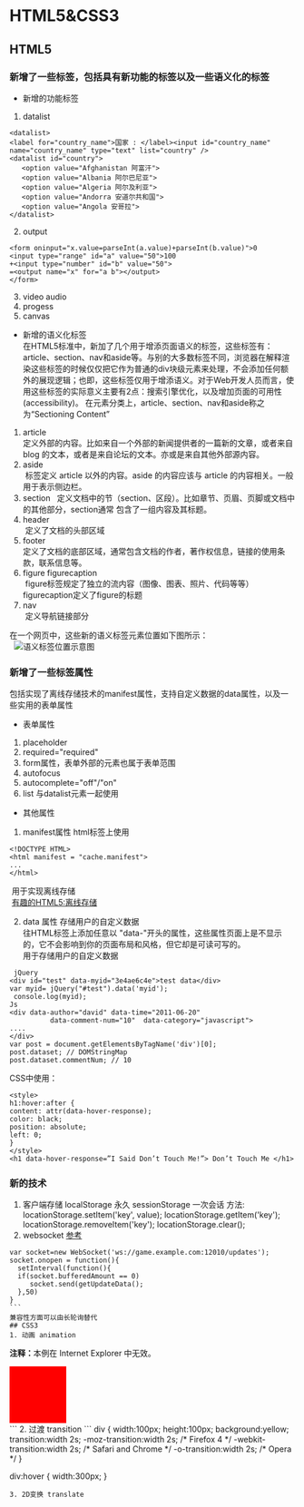 # HTML5&CSS3

## HTML5  
### 新增了一些标签，包括具有新功能的标签以及一些语义化的标签
* 新增的功能标签
1. datalist 
```
<datalist>
<label for="country_name">国家 : </label><input id="country_name" name="country_name" type="text" list="country" />
<datalist id="country">
   <option value="Afghanistan 阿富汗">
   <option value="Albania 阿尔巴尼亚">
   <option value="Algeria 阿尔及利亚">
   <option value="Andorra 安道尔共和国">
   <option value="Angola 安哥拉">
</datalist>
```

2. output
```
<form oninput="x.value=parseInt(a.value)+parseInt(b.value)">0
<input type="range" id="a" value="50">100
+<input type="number" id="b" value="50">
=<output name="x" for="a b"></output>
</form>
```
3. video audio
4. progess
5. canvas

* 新增的语义化标签  
  在HTML5标准中，新加了几个用于增添页面语义的标签，这些标签有：article、section、nav和aside等。与别的大多数标签不同，浏览器在解释渲染这些标签的时候仅仅把它作为普通的div块级元素来处理，不会添加任何额外的展现逻辑；也即，这些标签仅用于增添语义。对于Web开发人员而言，使用这些标签的实际意义主要有2点：搜索引擎优化，以及增加页面的可用性(accessibility)。
  在元素分类上，article、section、nav和aside称之为“Sectioning Content”
1. article  
  定义外部的内容。比如来自一个外部的新闻提供者的一篇新的文章，或者来自 blog 的文本，或者是来自论坛的文本。亦或是来自其他外部源内容。   
2. aside  
  标签定义 article 以外的内容。aside 的内容应该与 article 的内容相关。一般用于表示侧边栏。
3. section  
  定义文档中的节（section、区段）。比如章节、页眉、页脚或文档中的其他部分，section通常 包含了一组内容及其标题。
4. header   
  定义了文档的头部区域
5. footer  
  定义了文档的底部区域，通常包含文档的作者，著作权信息，链接的使用条款，联系信息等。 
6. figure figurecaption  
  figure标签规定了独立的流内容（图像、图表、照片、代码等等）  
  figurecaption定义了figure的标题  
7. nav  
  定义导航链接部分
  

在一个网页中，这些新的语义标签元素位置如下图所示：</br>  
![语义标签位置示意图](http://img.blog.csdn.net/20161226133422933)
### 新增了一些标签属性  
  包括实现了离线存储技术的manifest属性，支持自定义数据的data属性，以及一些实用的表单属性
* 表单属性
1. placeholder
2. required="required"
3. form属性，表单外部的元素也属于表单范围
4. autofocus
5. autocomplete="off"/"on"
6. list 与datalist元素一起使用
* 其他属性
1. manifest属性 html标签上使用  
```
<!DOCTYPE HTML>
<html manifest = "cache.manifest">
...
</html>
```
  用于实现离线存储   
  [有趣的HTML5:离线存储](https://segmentfault.com/a/1190000000732617)  
  
2. data 属性  存储用户的自定义数据  
  往HTML标签上添加任意以 "data-"开头的属性，这些属性页面上是不显示的，它不会影响到你的页面布局和风格，但它却是可读可写的。  
  用于存储用户的自定义数据
```
 jQuery
<div id="test" data-myid="3e4ae6c4e">test data</div>
var myid= jQuery("#test").data('myid');
 console.log(myid);
Js
<div data-author="david" data-time="2011-06-20"  
          data-comment-num="10"  data-category="javascript">
....
</div>
var post = document.getElementsByTagName('div')[0];
post.dataset; // DOMStringMap
post.dataset.commentNum; // 10
``` 
CSS中使用：
```
<style> 
h1:hover:after { 
content: attr(data-hover-response); 
color: black; 
position: absolute; 
left: 0; 
} 
</style> 
<h1 data-hover-response=”I Said Don’t Touch Me!”> Don’t Touch Me </h1> 
```
### 新的技术
1. 客户端存储
localStorage  永久
sessionStorage 一次会话
方法:
locationStorage.setItem('key', value);
locationStorage.getItem('key');
locationStorage.removeItem('key');
locationStorage.clear();
2. websocket
[参考](http://www.cnblogs.com/doudouxiaoye/p/5656681.html) 
```
var socket=new WebSocket('ws://game.example.com:12010/updates');
socket.onopen = function(){
  setInterval(function(){
  if(socket.bufferedAmount == 0)
     socket.send(getUpdateData();
  },50) 
}  
```  
兼容性方面可以由长轮询替代
## CSS3
1. 动画 animation  
```
<!DOCTYPE html>
<html>
<head>
<style> 
div
{
width:100px;
height:100px;
background:red;
position:relative;
animation:myfirst 5s linear 2s infinite alternate;
/* Firefox: */
-moz-animation:myfirst 5s linear 2s infinite alternate;
/* Safari and Chrome: */
-webkit-animation:myfirst 5s linear 2s infinite alternate;
/* Opera: */
-o-animation:myfirst 5s linear 2s infinite alternate;
}

@keyframes myfirst
{
0%   {background:red; left:0px; top:0px;}
25%  {background:yellow; left:200px; top:0px;}
50%  {background:blue; left:200px; top:200px;}
75%  {background:green; left:0px; top:200px;}
100% {background:red; left:0px; top:0px;}
}

@-moz-keyframes myfirst /* Firefox */
{
0%   {background:red; left:0px; top:0px;}
25%  {background:yellow; left:200px; top:0px;}
50%  {background:blue; left:200px; top:200px;}
75%  {background:green; left:0px; top:200px;}
100% {background:red; left:0px; top:0px;}
}

@-webkit-keyframes myfirst /* Safari and Chrome */
{
0%   {background:red; left:0px; top:0px;}
25%  {background:yellow; left:200px; top:0px;}
50%  {background:blue; left:200px; top:200px;}
75%  {background:green; left:0px; top:200px;}
100% {background:red; left:0px; top:0px;}
}

@-o-keyframes myfirst /* Opera */
{
0%   {background:red; left:0px; top:0px;}
25%  {background:yellow; left:200px; top:0px;}
50%  {background:blue; left:200px; top:200px;}
75%  {background:green; left:0px; top:200px;}
100% {background:red; left:0px; top:0px;}
}
</style>
</head>
<body>

<p><b>注释：</b>本例在 Internet Explorer 中无效。</p>

<div></div>

</body>
</html>
```
2. 过渡 transition  
```
div
{
width:100px;
height:100px;
background:yellow;
transition:width 2s;
-moz-transition:width 2s; /* Firefox 4 */
-webkit-transition:width 2s; /* Safari and Chrome */
-o-transition:width 2s; /* Opera */
}

div:hover
{
width:300px;
}
```
3. 2D变换 translate

